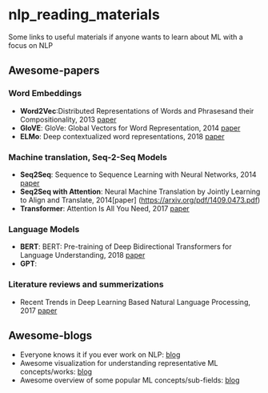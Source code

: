 # nlp_reading_materials
Some links to useful materials if anyone wants to learn about ML with a focus on NLP

## Awesome-papers

### Word Embeddings
- **Word2Vec**:Distributed Representations of Words and Phrasesand their Compositionality, 2013 [paper](https://papers.nips.cc/paper/5021-distributed-representations-of-words-and-phrases-and-their-compositionality.pdf)
- **GloVE**: GloVe: Global Vectors for Word Representation, 2014 [paper](https://nlp.stanford.edu/pubs/glove.pdf)
- **ELMo**: Deep contextualized word representations, 2018 [paper](https://arxiv.org/pdf/1802.05365.pdf)

### Machine translation, Seq-2-Seq Models
 - **Seq2Seq**: Sequence to Sequence Learning with Neural Networks, 2014 [paper](https://papers.nips.cc/paper/5346-sequence-to-sequence-learning-with-neural-networks.pdf)
 - **Seq2Seq with Attention**: Neural Machine Translation by Jointly Learning to Align and Translate, 2014[paper] (https://arxiv.org/pdf/1409.0473.pdf)
 - **Transformer**: Attention Is All You Need, 2017 [paper](https://arxiv.org/pdf/1706.03762.pdf)
 
### Language Models
 - **BERT**: BERT: Pre-training of Deep Bidirectional Transformers for Language Understanding, 2018 [paper](https://arxiv.org/pdf/1810.04805.pdf)
 - **GPT**: 
 
### Literature reviews and summerizations
- Recent Trends in Deep Learning Based Natural Language Processing, 2017 [paper](https://arxiv.org/pdf/1708.02709.pdf)



## Awesome-blogs
- Everyone knows it if you ever work on NLP: [blog](http://ruder.io/)
- Awesome visualization for understanding representative ML concepts/works: [blog](https://jalammar.github.io/)
- Awesome overview of some popular ML concepts/sub-fields: [blog](https://lilianweng.github.io/lil-log/)

